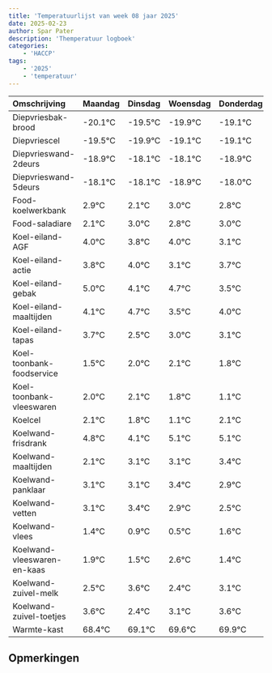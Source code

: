 ```yaml
---
title: 'Temperatuurlijst van week 08 jaar 2025'
date: 2025-02-23
author: Spar Pater
description: 'Themperatuur logboek'
categories:
    - 'HACCP'
tags:
    - '2025'
    - 'temperatuur'
---
```

|Omschrijving|Maandag|Dinsdag|Woensdag|Donderdag|Vrijdag|Zaterdag|Zondag|
|:---|:---|:---|:---|:---|:---|:---|:---|
|Diepvriesbak-brood|-20.1°C|-19.5°C|-19.9°C|-19.1°C|-19.1°C|-19.9°C|-19.0°C|
|Diepvriescel|-19.5°C|-19.9°C|-19.1°C|-19.1°C|-19.9°C|-19.0°C|-19.2°C|
|Diepvrieswand-2deurs|-18.9°C|-18.1°C|-18.1°C|-18.9°C|-18.0°C|-18.2°C|-18.0°C|
|Diepvrieswand-5deurs|-18.1°C|-18.1°C|-18.9°C|-18.0°C|-18.2°C|-18.0°C|-18.9°C|
|Food-koelwerkbank|2.9°C|2.1°C|3.0°C|2.8°C|3.0°C|2.1°C|2.7°C|
|Food-saladiare|2.1°C|3.0°C|2.8°C|3.0°C|2.1°C|2.7°C|1.5°C|
|Koel-eiland-AGF|4.0°C|3.8°C|4.0°C|3.1°C|3.7°C|2.5°C|3.0°C|
|Koel-eiland-actie|3.8°C|4.0°C|3.1°C|3.7°C|2.5°C|3.0°C|3.1°C|
|Koel-eiland-gebak|5.0°C|4.1°C|4.7°C|3.5°C|4.0°C|4.1°C|3.8°C|
|Koel-eiland-maaltijden|4.1°C|4.7°C|3.5°C|4.0°C|4.1°C|3.8°C|3.1°C|
|Koel-eiland-tapas|3.7°C|2.5°C|3.0°C|3.1°C|2.8°C|2.1°C|3.1°C|
|Koel-toonbank-foodservice|1.5°C|2.0°C|2.1°C|1.8°C|1.1°C|2.1°C|2.1°C|
|Koel-toonbank-vleeswaren|2.0°C|2.1°C|1.8°C|1.1°C|2.1°C|2.1°C|2.4°C|
|Koelcel|2.1°C|1.8°C|1.1°C|2.1°C|2.1°C|2.4°C|1.9°C|
|Koelwand-frisdrank|4.8°C|4.1°C|5.1°C|5.1°C|5.4°C|4.9°C|4.5°C|
|Koelwand-maaltijden|2.1°C|3.1°C|3.1°C|3.4°C|2.9°C|2.5°C|3.6°C|
|Koelwand-panklaar|3.1°C|3.1°C|3.4°C|2.9°C|2.5°C|3.6°C|2.4°C|
|Koelwand-vetten|3.1°C|3.4°C|2.9°C|2.5°C|3.6°C|2.4°C|3.1°C|
|Koelwand-vlees|1.4°C|0.9°C|0.5°C|1.6°C|0.4°C|1.1°C|1.6°C|
|Koelwand-vleeswaren-en-kaas|1.9°C|1.5°C|2.6°C|1.4°C|2.1°C|2.6°C|2.9°C|
|Koelwand-zuivel-melk|2.5°C|3.6°C|2.4°C|3.1°C|3.6°C|3.9°C|4.0°C|
|Koelwand-zuivel-toetjes|3.6°C|2.4°C|3.1°C|3.6°C|3.9°C|4.0°C|3.9°C|
|Warmte-kast|68.4°C|69.1°C|69.6°C|69.9°C|70.0°C|69.9°C|69.6°C|

## Opmerkingen


